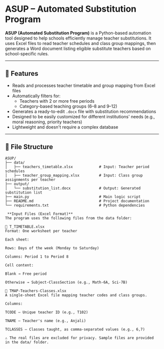 # ASUP – Automated Substitution Program

**ASUP (Automated Substitution Program)** is a Python-based automation tool designed to help schools efficiently manage teacher substitutions. It uses Excel files to read teacher schedules and class group mappings, then generates a Word document listing eligible substitute teachers based on school-specific rules.

---

## 🚀 Features

- Reads and processes teacher timetable and group mapping from Excel files
- Automatically filters for:
  - Teachers with 2 or more free periods
  - Category-based teaching groups (6–8 and 9–12)
- Generates a ready-to-edit `.docx` file with substitution recommendations
- Designed to be easily customized for different institutions' needs (e.g., moral reasoning, priority teachers)
- Lightweight and doesn't require a complex database

---

## 📁 File Structure

```text
ASUP/
├── data/
│   ├── teachers_timetable.xlsx            # Input: Teacher period schedules
│   ├── teacher_group_mapping.xlsx         # Input: Class group assignments per teacher
├── output/
│   └── substitution_list.docx             # Output: Generated substitution list
├── main.py                                # Main logic script
├── README.md                              # Project documentation
└── requirements.txt                       # Python dependencies

 **Input Files (Excel Format)**
The program uses the following files from the data folder:

🔹 T_TIMETABLE.xlsx
Format: One worksheet per teacher

Each sheet:

Rows: Days of the week (Monday to Saturday)

Columns: Period 1 to Period 8

Cell content:

Blank → Free period

Otherwise → Subject-ClassSection (e.g., Math-6A, Sci-7B)

🔹 TMAP-Teachers-Classes.xlsx
A single-sheet Excel file mapping teacher codes and class groups.

Columns:

TCODE – Unique teacher ID (e.g., T102)

TNAME – Teacher's name (e.g., Anjali)

TCLASSES – Classes taught, as comma-separated values (e.g., 6,7)

⚠️ The real files are excluded for privacy. Sample files are provided in the data/ folder.
